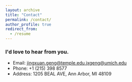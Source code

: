 ```yaml
---
layout: archive
title: "Contact"
permalink: /contact/
author_profile: true
redirect_from:
  - /resume
---
```


### I'd love to hear from you.


* Email: <jingxuan.geng@temple.edu>,<jxgeng@umich.edu>
* Phone: +1 (215) 398 8577
* Address: 1205 BEAL AVE, Ann Arbor, MI 48109

